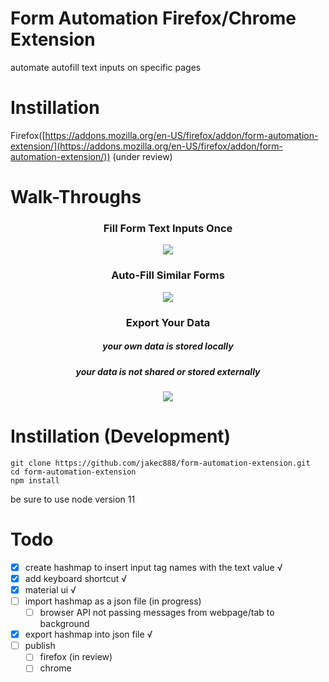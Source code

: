 # Form Automation Firefox/Chrome Extension

automate autofill text inputs on specific pages

# Instillation

Firefox([https://addons.mozilla.org/en-US/firefox/addon/form-automation-extension/](https://addons.mozilla.org/en-US/firefox/addon/form-automation-extension/)) (under review)

# Walk-Throughs

### <center>Fill Form Text Inputs Once</center>

<p align="center">
<img src="walk-through-1.gif" />
</p>

### <center>Auto-Fill Similar Forms</center>

<p align="center">
<img src="walk-through-2.gif" />
</p>

### <center>Export Your Data</center>

##### <center>_your own data is stored locally_</center>

##### <center>_your data is not shared or stored externally_</center>

<p align="center">
<img src="walk-through-3.gif" />
</p>

# Instillation (Development)

```
git clone https://github.com/jakec888/form-automation-extension.git
cd form-automation-extension
npm install
```

be sure to use node version 11

# Todo

- [x] create hashmap to insert input tag names with the text value √
- [x] add keyboard shortcut √
- [x] material ui √
- [ ] import hashmap as a json file (in progress)
  - [ ] browser API not passing messages from webpage/tab to background
- [x] export hashmap into json file √
- [ ] publish
  - [ ] firefox (in review)
  - [ ] chrome
